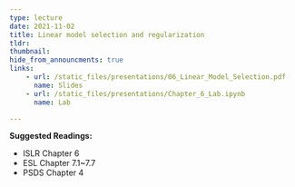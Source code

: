 ```yaml
---
type: lecture
date: 2021-11-02
title: Linear model selection and regularization
tldr: 
thumbnail: 
hide_from_announcments: true
links: 
    - url: /static_files/presentations/06_Linear_Model_Selection.pdf
      name: Slides
    - url: /static_files/presentations/Chapter_6_Lab.ipynb
      name: Lab

---
```

**Suggested Readings:**
- ISLR Chapter 6
- ESL Chapter 7.1~7.7
- PSDS Chapter 4
<!---
- [[Midterm 2020 (courtesy of professor Mei-Hui Guo)]](/nsysu-EE1003A/static_files/presentations/Mid_term_2020.zip)
- [[Midterm 2019 (courtesy of professor Mei-Hui Guo)]](/nsysu-EE1003A/static_files/presentations/Mid_term_2019.zip)
- [[Midterm 2018 (courtesy of professor Mei-Hui Guo)]](/nsysu-EE1003A/static_files/presentations/Mid_term_2018.zip)
-->


